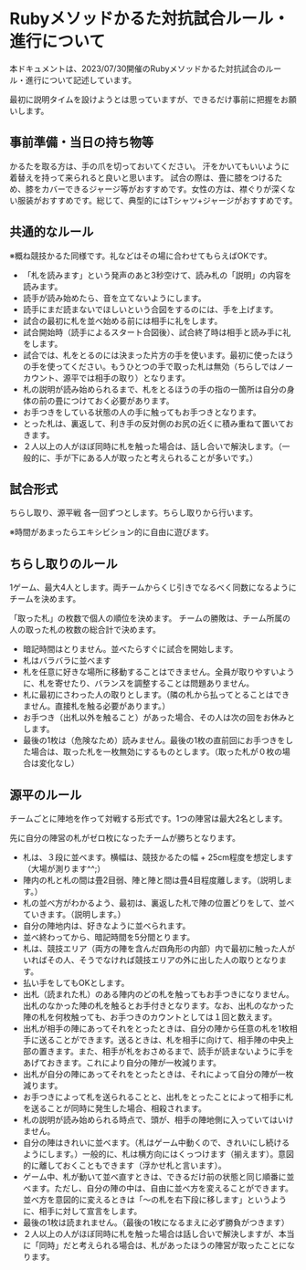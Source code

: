 # Rubyメソッドかるた対抗試合ルール・進行について

本ドキュメントは、2023/07/30開催のRubyメソッドかるた対抗試合のルール・進行について記述しています。

最初に説明タイムを設けようとは思っていますが、できるだけ事前に把握をお願いします。

## 事前準備・当日の持ち物等
かるたを取る方は、手の爪を切っておいてください。
汗をかいてもいいように着替えを持って来られると良いと思います。
試合の際は、畳に膝をつけるため、膝をカバーできるジャージ等がおすすめです。女性の方は、襟ぐりが深くない服装がおすすめです。総じて、典型的にはTシャツ+ジャージがおすすめです。

## 共通的なルール
※概ね競技かるた同様です。礼などはその場に合わせてもらえばOKです。

* 「札を読みます」という発声のあと3秒空けて、読み札の「説明」の内容を読みます。
* 読手が読み始めたら、音を立てないようにします。
* 読手にまだ読まないでほしいという合図をするのには、手を上げます。
* 試合の最初に札を並べ始める前には相手に礼をします。
* 試合開始時（読手によるスタート合図後）、試合終了時は相手と読み手に礼をします。
* 試合では、札をとるのには決まった片方の手を使います。最初に使ったほうの手を使ってください。もうひとつの手で取った札は無効（ちらしではノーカウント、源平では相手の取り）となります。
* 札の説明が読み始められるまで、札をとるほうの手の指の一箇所は自分の身体の前の畳につけておく必要があります。
* お手つきをしている状態の人の手に触ってもお手つきとなります。
* とった札は、裏返して、利き手の反対側のお尻の近くに積み重ねて置いておきます。
* ２人以上の人がほぼ同時に札を触った場合は、話し合いで解決します。（一般的に、手が下にある人が取ったと考えられることが多いです。）

## 試合形式

ちらし取り、源平戦 各一回ずつとします。ちらし取りから行います。

※時間があまったらエキシビション的に自由に遊びます。

## ちらし取りのルール

1ゲーム、最大4人とします。両チームからくじ引きでなるべく同数になるようにチームを決めます。

「取った札」の枚数で個人の順位を決めます。
チームの勝敗は、チーム所属の人の取った札の枚数の総合計で決めます。

* 暗記時間はとりません。並べたらすぐに試合を開始します。
* 札はバラバラに並べます
* 札を任意に好きな場所に移動することはできません。全員が取りやすいように、札を寄せたり、バランスを調整することは問題ありません。
* 札に最初にさわった人の取りとします。（隣の札から払ってとることはできません。直接札を触る必要があります。）
* お手つき（出札以外を触ること）があった場合、その人は次の回をお休みとします。
* 最後の1枚は（危険なため）読みません。最後の1枚の直前回にお手つきをした場合は、取った札を一枚無効にするものとします。（取った札が０枚の場合は変化なし）

## 源平のルール

チームごとに陣地を作って対戦する形式です。1つの陣営は最大2名とします。

先に自分の陣営の札がゼロ枚になったチームが勝ちとなります。

* 札は、３段に並べます。横幅は、競技かるたの幅 + 25cm程度を想定します（大場が測ります^^;）
* 陣内の札と札の間は畳2目弱、陣と陣と間は畳4目程度離します。（説明します。）
* 札の並べ方がわかるよう、最初は、裏返した札で陣の位置どりをして、並べていきます。（説明します。）
* 自分の陣地内は、好きなように並べられます。
* 並べ終わってから、暗記時間を5分間とります。
* 札は、競技エリア（両方の陣を含んだ四角形の内部）内で最初に触った人がいればその人、そうでなければ競技エリアの外に出した人の取りとなります。
* 払い手をしてもOKとします。
* 出札（読まれた札）のある陣内のどの札を触ってもお手つきになりません。出札のなかった陣の札を触るとお手付きとなります。なお、出札のなかった陣の札を何枚触っても、お手つきのカウントとしては１回と数えます。
* 出札が相手の陣にあってそれをとったときは、自分の陣から任意の札を1枚相手に送ることができます。送るときは、札を相手に向けて、相手陣の中央上部の置きます。また、相手が札をおさめるまで、読手が読まないように手をあげておきます。これにより自分の陣が一枚減ります。
* 出札が自分の陣にあってそれをとったときは、それによって自分の陣が一枚減ります。
* お手つきによって札を送られることと、出札をとったことによって相手に札を送ることが同時に発生した場合、相殺されます。
* 札の説明が読み始められる時点で、頭が、相手の陣地側に入っていてはいけません。
* 自分の陣はきれいに並べます。（札はゲーム中動くので、きれいにし続けるようにします。）一般的に、札は横方向にはくっつけます（揃えます）。意図的に離しておくこともできます（浮かせ札と言います）。
* ゲーム中、札が動いて並べ直すときは、できるだけ前の状態と同じ順番に並べます。ただし、自分の陣の中は、自由に並べ方を変えることができます。並べ方を意図的に変えるときは「〜の札を右下段に移します」というように、相手に対して宣言をします。
* 最後の1枚は読まれません。（最後の1枚になるまえに必ず勝負がつきます）
* ２人以上の人がほぼ同時に札を触った場合は話し合いで解決しますが、本当に「同時」だと考えられる場合は、札があったほうの陣営が取ったことになります。

